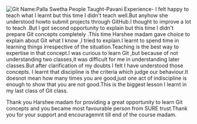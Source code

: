 ![Git](https://github.com/sure-trust/G1_Git_and_GitHub/assets/140942003/8f993096-b651-48a1-83ce-c4919863985b)
Name:Palla Swetha
People Taught-Pavani
Experience-
I felt happy to teach what I learnt but this time I didn't teach well.But anyhow she understood howto submit projects through GitHub.I thought to improve a lot to teach .But I got second opportunity to explain but this time I didn't prepare Git concepts completely .This time Harshee madam gave choice to explain about Git what I know ,I tried to explain.I learnt to spend time in learning things irrespective of the situation.Teaching is the best way to expertise in that concept.I was curious to learn Git ,but because of not understanding two classes,it was difficult for me in understanding later classes.But after clarification of my doubts I felt I have understood those concepts. I learnt that discipline is the criteria which judge our behaviour.It doesnot mean how many times you are good,just one act of indiscipline is enough to show that you are not good.This is the biggest lesson I learnt in my last class of Git class.

Thank you Harshee madam for providing a great opportunity to learn Git concepts and you became most favourable person from SURE trust.Thank you for your support and encouragemnt till end of the course madam.

